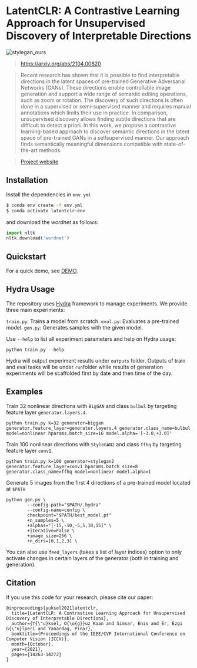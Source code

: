 #  LatentCLR: A Contrastive Learning Approach for Unsupervised Discovery of Interpretable Directions 

![stylegan_ours](https://user-images.githubusercontent.com/34350876/136622590-1e6dc067-c2ba-4b80-a1e2-507bdede1143.png)

> https://arxiv.org/abs/2104.00820

> Recent research has shown that it is possible to find interpretable directions in the latent spaces of pre-trained Generative  Adversarial Networks (GANs). These directions enable controllable image generation and support a wide range of semantic editing operations, such as zoom or rotation. The discovery of such directions is often done in a supervised or semi-supervised manner and requires manual annotations which limits their use in practice. In comparison, unsupervised discovery allows finding subtle directions that are difficult to detect a priori.
In this work, we propose a contrastive learning-based approach to discover semantic directions in the latent space of pre-trained GANs in a selfsupervised manner. Our approach finds semantically meaningful dimensions compatible with state-of-the-art methods.

> [Project website](https://catlab-team.github.io/latentclr/)


## Installation

Install the dependencies in ``env.yml``
``` bash
$ conda env create -f env.yml
$ conda activate latentclr-env
```

and download the *wordnet* as follows:
``` python
import nltk
nltk.download('wordnet')
```

## Quickstart

For a quick demo, see [DEMO](demo/).

## Hydra Usage

The repository uses [Hydra](https://hydra.cc) framework to manage experiments.
We provide three main experiments:

``train.py``: Trains a model from scratch.
``eval.py``: Evaluates a pre-trained model.
``gen.py``: Generates samples with the given model.

Use ``--help`` to list all experiment parameters and help on Hydra usage:

```
python train.py --help
```

Hydra will output experiment results under ``outputs`` folder.
Outputs of train and eval tasks will be under ``run``folder while results of generation experiments will be scaffolded first by date and then time of the day.

## Examples

Train 32 nonlinear directions with ``BigGAN`` and class ``bulbul`` by targeting feature layer ``generator.layers.4``.

```
python train.py k=32 generator=biggan generator.feature_layer=generator.layers.4 generator.class_name=bulbul model=nonlinear hparams.batch_size=16 model.alpha='[-3.0,+3.0]'
```

Train 100 nonlinear directions with ``StyleGAN2`` and class ``ffhq`` by targeting feature layer ``conv1``.

```
python train.py k=100 generator=stylegan2 generator.feature_layer=conv1 hparams.batch_size=8 generator.class_name=ffhq model=nonlinear model.alpha=1
```

Generate 5 images from the first 4 directions of a pre-trained model located at ``$PATH``

```
python gen.py \
        --config-path="$PATH/.hydra"
        --config-name=config \
        checkpoint="$PATH/best_model.pt"
        +n_samples=5 \
        +alphas="[-15,-10,-5,5,10,15]" \
        +iterative=False \
        +image_size=256 \
        +n_dirs=[0,1,2,3] \
```

You can also use ``feed_layers`` (takes a list of layer indices) option to only activate changes in certain layers of the generator (both in training and generation).


## Citation

If you use this code for your research, please cite our paper:
```
@inproceedings{yuksel2021latentclr,
  title={LatentCLR: A Contrastive Learning Approach for Unsupervised Discovery of Interpretable Directions},
  author={Y{\"u}ksel, O{\u{g}}uz Kaan and Simsar, Enis and Er, Ezgi G{\"u}lperi and Yanardag, Pinar},
  booktitle={Proceedings of the IEEE/CVF International Conference on Computer Vision (ICCV)},
  month={October},
  year={2021},
  pages={14263-14272}
}
```


